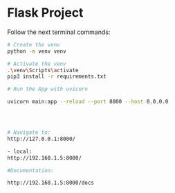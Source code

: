 # Flask Project

Follow the next terminal commands:

```sh
# Create the venv
python -m venv venv

# Activate the venv
.\venv\Scripts\activate
pip3 install -r requirements.txt

# Run the App with uvicorn

uvicorn main:app --reload --port 8000 --host 0.0.0.0




# Navigate to:
http://127.0.0.1:8000/

- local:
http://192.168.1.5:8000/

#Documentation:

http://192.168.1.5:8000/docs
```